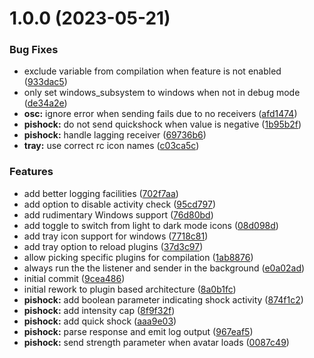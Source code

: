 # 1.0.0 (2023-05-21)


### Bug Fixes

* exclude variable from compilation when feature is not enabled ([933dac5](https://github.com/DASPRiD/vrc-osc-manager/commit/933dac56b0b0cd38a7a779716fd4b24a83c1871f))
* only set windows_subsystem to windows when not in debug mode ([de34a2e](https://github.com/DASPRiD/vrc-osc-manager/commit/de34a2eb68ddbbff7308dce7635218ebed62c7dc))
* **osc:** ignore error when sending fails due to no receivers ([afd1474](https://github.com/DASPRiD/vrc-osc-manager/commit/afd14742cc79ca4335910141a96f98c0cbfadc62))
* **pishock:** do not send quickshock when value is negative ([1b95b2f](https://github.com/DASPRiD/vrc-osc-manager/commit/1b95b2f9de50ded38204fb7e70d1cfb08eee8764))
* **pishock:** handle lagging receiver ([69736b6](https://github.com/DASPRiD/vrc-osc-manager/commit/69736b6eb53280363e6a9265c6be259d2fc8f51e))
* **tray:** use correct rc icon names ([c03ca5c](https://github.com/DASPRiD/vrc-osc-manager/commit/c03ca5cd13f25c1e042d4c11a3b361c5e6e14fec))


### Features

* add better logging facilities ([702f7aa](https://github.com/DASPRiD/vrc-osc-manager/commit/702f7aacc44755ad3bbe2ff7b6f3d0b74a5b9b39))
* add option to disable activity check ([95cd797](https://github.com/DASPRiD/vrc-osc-manager/commit/95cd797bce63ecbebb042b8568a6e8c876c08f7d))
* add rudimentary Windows support ([76d80bd](https://github.com/DASPRiD/vrc-osc-manager/commit/76d80bdeb5f6106a6ad23d5c68b0f68443d0ca09))
* add toggle to switch from light to dark mode icons ([08d098d](https://github.com/DASPRiD/vrc-osc-manager/commit/08d098dc0126335a2f964ad6bcac79c503034b8c))
* add tray icon support for windows ([7718c81](https://github.com/DASPRiD/vrc-osc-manager/commit/7718c81ec7134607431130bb7bdd0b0d5e4fb40c))
* add tray option to reload plugins ([37d3c97](https://github.com/DASPRiD/vrc-osc-manager/commit/37d3c973d45c1487c6b3b7704c534b0ce0172c66))
* allow picking specific plugins for compilation ([1ab8876](https://github.com/DASPRiD/vrc-osc-manager/commit/1ab88768ac7bd42e70ab7b76bc38ce77f29305c3))
* always run the the listener and sender in the background ([e0a02ad](https://github.com/DASPRiD/vrc-osc-manager/commit/e0a02ad26379fd3d98756656dc2b530662292416))
* initial commit ([9cea486](https://github.com/DASPRiD/vrc-osc-manager/commit/9cea486f6c749a0135afe8b3dac8514425320015))
* initial rework to plugin based architecture ([8a0b1fc](https://github.com/DASPRiD/vrc-osc-manager/commit/8a0b1fc99f79775176eda0f6ed247a3d90ab6fd2))
* **pishock:** add boolean parameter indicating shock activity ([874f1c2](https://github.com/DASPRiD/vrc-osc-manager/commit/874f1c2e7743558eb01bf3d82e6cd679a07b2ea2))
* **pishock:** add intensity cap ([8f9f32f](https://github.com/DASPRiD/vrc-osc-manager/commit/8f9f32fccef1ffaa4da7f6c2389934f16d141297))
* **pishock:** add quick shock ([aaa9e03](https://github.com/DASPRiD/vrc-osc-manager/commit/aaa9e030caa1193a8f73e16747e4ce5d2c7ee2cb))
* **pishock:** parse response and emit log output ([967eaf5](https://github.com/DASPRiD/vrc-osc-manager/commit/967eaf5cb9477e0e170a25071116354aed92ab53))
* **pishock:** send strength parameter when avatar loads ([0087c49](https://github.com/DASPRiD/vrc-osc-manager/commit/0087c4910ae6c5c23d92dc7f80b3e3e728cfc09b))
